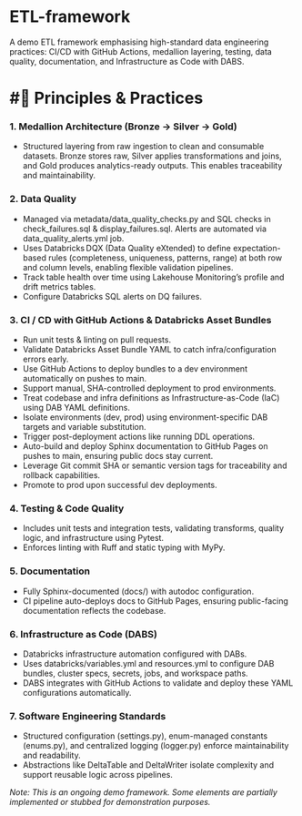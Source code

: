 # ETL-framework

A demo ETL framework emphasising high-standard data engineering practices: CI/CD with GitHub Actions, medallion layering, testing, data quality, documentation, and Infrastructure as Code with DABS.

# #🚦 Principles & Practices
### 1. Medallion Architecture (Bronze → Silver → Gold)
- Structured layering from raw ingestion to clean and consumable datasets. Bronze stores raw, Silver applies transformations and joins, and Gold produces analytics-ready outputs. This enables traceability and maintainability.

### 2. Data Quality
- Managed via metadata/data_quality_checks.py and SQL checks in check_failures.sql & display_failures.sql. Alerts are automated via data_quality_alerts.yml job. 
- Uses Databricks DQX (Data Quality eXtended) to define expectation-based rules (completeness, uniqueness, patterns, range) at both row and column levels, enabling flexible validation pipelines.
- Track table health over time using Lakehouse Monitoring’s profile and drift metrics tables.
- Configure Databricks SQL alerts on DQ failures.

### 3. CI / CD with GitHub Actions & Databricks Asset Bundles
- Run unit tests & linting on pull requests.
- Validate Databricks Asset Bundle YAML to catch infra/configuration errors early.
- Use GitHub Actions to deploy bundles to a dev environment automatically on pushes to main.
- Support manual, SHA-controlled deployment to prod environments.
- Treat codebase and infra definitions as Infrastructure-as-Code (IaC) using DAB YAML definitions.
- Isolate environments (dev, prod) using environment-specific DAB targets and variable substitution.
- Trigger post-deployment actions like running DDL operations.
- Auto-build and deploy Sphinx documentation to GitHub Pages on pushes to main, ensuring public docs stay current.
- Leverage Git commit SHA or semantic version tags for traceability and rollback capabilities.
- Promote to prod upon successful dev deployments.

### 4. Testing & Code Quality
- Includes unit tests and integration tests, validating transforms, quality logic, and infrastructure using Pytest.
- Enforces linting with Ruff and static typing with MyPy.

### 5. Documentation
- Fully Sphinx-documented (docs/) with autodoc configuration.
- CI pipeline auto-deploys docs to GitHub Pages, ensuring public-facing documentation reflects the codebase.

### 6. Infrastructure as Code (DABS)
- Databricks infrastructure automation configured with DABs.
- Uses databricks/variables.yml and resources.yml to configure DAB bundles, cluster specs, secrets, jobs, and workspace paths.
- DABS integrates with GitHub Actions to validate and deploy these YAML configurations automatically.

### 7. Software Engineering Standards
- Structured configuration (settings.py), enum-managed constants (enums.py), and centralized logging (logger.py) enforce maintainability and readability.
- Abstractions like DeltaTable and DeltaWriter isolate complexity and support reusable logic across pipelines.


*Note: This is an ongoing demo framework. Some elements are partially implemented or stubbed for demonstration purposes.*
